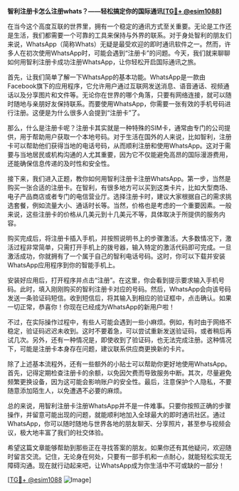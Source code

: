 **智利注册卡怎么注册whats？——轻松搞定你的国际通讯[[TG💪+ @esim1088](https://t.me/s/esim1088)]**

在当今这个高度互联的世界里，拥有一个稳定的通讯方式至关重要。无论是工作还是生活，我们都需要一个可靠的工具来保持与外界的联系。对于身处智利的朋友们来说，WhatsApp（简称Whats）无疑是最受欢迎的即时通讯软件之一。然而，许多人在初次使用WhatsApp时，可能会遇到“注册卡”的问题。今天，我们就来聊聊如何用智利注册卡成功注册WhatsApp，让你轻松开启国际通讯之旅。

首先，让我们简单了解一下WhatsApp的基本功能。WhatsApp是一款由Facebook旗下的应用程序，它允许用户通过互联网发送消息、语音通话、视频通话以及分享图片和文件等。无论你在世界的哪个角落，只要有网络连接，就可以随时随地与亲朋好友保持联系。而要使用WhatsApp，你需要一张有效的手机号码进行注册。这便是为什么很多人会提到“注册卡”了。

那么，什么是注册卡呢？注册卡其实就是一种特殊的SIM卡，通常由专门的公司提供，用于帮助用户获取一个本地号码。对于生活在国外的人来说，比如智利，注册卡可以帮助他们获得当地的电话号码，从而顺利注册和使用WhatsApp。这对于需要与当地居民或机构沟通的人尤其重要，因为它不仅能避免高昂的国际漫游费用，还能确保信息传递的及时性和安全性。

接下来，我们进入正题，教你如何用智利注册卡注册WhatsApp。第一步，当然是购买一张合适的注册卡。在智利，有很多地方可以买到这类卡片，比如大型商场、电子产品商店或者专门的电信营业厅。选择注册卡时，建议大家根据自己的需求挑选套餐，例如流量大小、通话时长等。当然，价格也是考虑的一个重要因素。一般来说，这些注册卡的价格从几美元到十几美元不等，具体取决于所提供的服务内容。

购买完成后，将注册卡插入手机，并按照说明书上的步骤激活。大多数情况下，激活过程非常简单，只需打开手机上的拨号器，输入特定的激活代码即可完成。一旦激活成功，你就拥有了一个属于自己的智利电话号码。这时，你可以下载并安装WhatsApp应用程序到你的智能手机上。

安装好应用后，打开程序并点击“注册”。在这里，你会看到提示要求输入手机号码。此时，填入刚刚购买的智利注册卡对应的号码。然后，WhatsApp会向该号码发送一条验证码短信。收到短信后，将其输入到相应的验证框中，点击确认。如果一切正常，恭喜你！你现在已经成为WhatsApp的新用户啦！

不过，在实际操作过程中，有些人可能会遇到一些小麻烦。例如，有时由于网络不稳定，验证码迟迟未收到。这时不要着急，可以尝试重新发送验证码，或者稍后再试几次。另外，还有一种情况是，即使收到了验证码，也无法完成注册。这种情况下，可能是注册卡本身存在问题，建议联系供应商更换新的卡片。

除了上述基本流程外，还有一些额外的小贴士可以帮助你更好地使用WhatsApp。首先，记得定期检查注册卡的余额，以免因欠费而导致服务中断。其次，尽量避免频繁更换设备，因为这可能会影响账户的安全性。最后，注意保护个人隐私，不要随意添加陌生人，以免遭遇不必要的麻烦。

总的来说，用智利注册卡注册WhatsApp并不是一件难事。只要你按照正确的步骤操作，并留意可能出现的问题，就能顺利地加入全球最大的即时通讯社区。通过WhatsApp，你可以随时随地与世界各地的朋友聊天、分享照片，甚至参与视频会议，极大地丰富了我们的社交体验。

希望这篇文章能够帮助到那些正在寻找答案的朋友。如果你还有其他疑问，欢迎随时留言交流。记住，无论身在何处，只要有一部手机和一点耐心，就能轻松实现无障碍沟通。现在就行动起来吧，让WhatsApp成为你生活中不可或缺的一部分！

[[TG💪+ @esim1088](https://t.me/s/esim1088) ![Image](https://i.postimg.cc/4NQfJmqS/Snipaste-2025-05-13-00-14-12.png)]